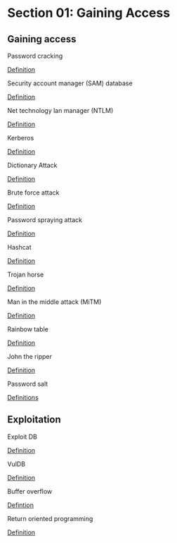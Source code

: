 # Section 01: Gaining Access

## Gaining access
Password cracking

[Definition](../../definitions/definitions_P.md#password-cracking)

Security account manager (SAM) database

[Definition](../../definitions/definitions_S.md#security-account-manager-database)

Net technology lan manager (NTLM)

[Definition](../../definitions/definitions_N.md#net-technology-lan-manager)

Kerberos

[Definition](../../definitions/definitions_K.md#kerberos)

Dictionary Attack

[Definition](../../definitions/definitions_D.md#dictionary-attack)

Brute force attack

[Definition](../../definitions/definitions_B.md#brute-force-attack)

Password spraying attack

[Definition](../../definitions/definitions_P.md#password-spraying-attack)

Hashcat

[Definition](../../definitions/definitions_H.md#hashcat)

Trojan horse

[Definition](../../definitions/definitions_T.md#trojan-horse)

Man in the middle attack (MiTM)

[Definition](../../definitions/definitions_M.md#man-in-the-middle-attack)

Rainbow table
 
[Definition](../../definitions/definitions_R.md#rainbow-table)

John the ripper

[Definition](../../definitions/definitions_J.md#john-the-ripper)

Password salt

[Definitions](../../definitions/definitions_S.md#salt)

## Exploitation
Exploit DB

[Definition](../../definitions/definitions_E.md#exploit-db)

VulDB

[Definition](../../definitions/definitions_V.md#vuldb)

Buffer overflow

[Defintion](../../definitions/definitions_B.md#buffer-overflow)

Return oriented programming
 
[Definition](../../definitions/definitions_E.md#exploit-db)
